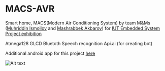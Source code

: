 # MACS-AVR
Smart home, MACS(Modern Air Conditioning System) 
by team M&Ms ([Muhriddin Ismoilov](https://github.com/IsmoilovMuhriddin) and [Mashrabbek Akbarov](https://github.com/MashrabbekAkbarov))
for [IUT Embedded System Project exhibition](https://inha.uz/en/events/189/)


Atmega128
GLCD
Bluetoth
Speech recognition
Api.ai (for creating bot)

Additional android app for this project [here](https://github.com/IsmoilovMuhriddin/MACS-App)

![Alt text](/media/IMG_6145.jpg?raw=true "On Exhibition 11/05/2017")
